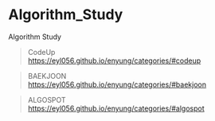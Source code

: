 # Algorithm_Study
Algorithm Study

> CodeUp<br>
https://eyl056.github.io/enyung/categories/#codeup

> BAEKJOON<br>
https://eyl056.github.io/enyung/categories/#baekjoon

> ALGOSPOT<br>
https://eyl056.github.io/enyung/categories/#algospot
